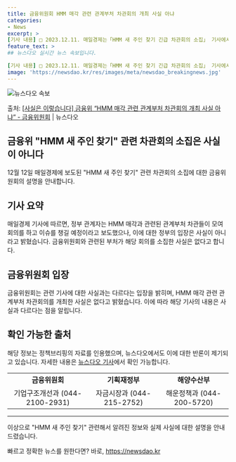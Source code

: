 ```yaml
---
title: 금융위원회 HMM 매각 관련 관계부처 차관회의 개최 사실 아냐
categories:
- News
excerpt: >
[기사 내용] □ 2023.12.11. 매일경제는「HMM 새 주인 찾기 긴급 차관회의 소집」 기사에서 ㅇ 정…
feature_text: >
## 뉴스다오 실시간 뉴스 속보입니다.

[기사 내용] □ 2023.12.11. 매일경제는「HMM 새 주인 찾기 긴급 차관회의 소집」 기사에서 ㅇ 정…
image: 'https://newsdao.kr/res/images/meta/newsdao_breakingnews.jpg'
---
```


![뉴스다오 속보](https://newsdao.kr/res/images/meta/newsdao_breakingnews.jpg)

<p>출처: <a href="https://newsdao.kr/2792" rel="dofollow">[사실은 이렇습니다] 금융위 “HMM 매각 관련 관계부처 차관회의 개최 사실 아냐” - 금융위원회</a> | 뉴스다오</p>

<h2>금융위 "HMM 새 주인 찾기" 관련 차관회의 소집은 사실이 아니다</h2>
<p data-ke-size="size16">12월 12일 매일경제에 보도된 "HMM 새 주인 찾기" 관련 차관회의 소집에 대한 금융위원회의 설명을 안내합니다.</p>
<h2 data-ke-size="size26">기사 요약</h2>
<p data-ke-size="size16">매일경제 기사에 따르면, 정부 관계자는 HMM 매각과 관련된 관계부처 차관들이 모여 회의를 하고 이슈를 챙길 예정이라고 보도했으나, 이에 대한 정부의 입장은 사실이 아니라고 밝혔습니다. 금융위원회와 관련된 부처가 해당 회의를 소집한 사실은 없다고 합니다.</p>
<h2 data-ke-size="size26">금융위원회 입장</h2>
<p data-ke-size="size16">금융위원회는 관련 기사에 대한 사실과는 다르다는 입장을 밝히며, HMM 매각 관련 관계부처 차관회의를 개최한 사실은 없다고 밝혔습니다. 이에 따라 해당 기사의 내용은 사실과 다르다는 점을 알립니다.</p>
<h2 data-ke-size="size26">확인 가능한 출처</h2>
<p data-ke-size="size16">해당 정보는 정책브리핑의 자료를 인용했으며, 뉴스다오에서도 이에 대한 반론이 제기되고 있습니다. 자세한 내용은 <a href="https://newsdao.kr/2792">뉴스다오 기사</a>에서 확인 가능합니다.</p>
<table>
  <tbody>
    <tr>
      <td style="text-align: center; height: 17px;"><b>금융위원회</b></td>
      <td style="text-align: center; height: 17px;"><b>기획재정부</b></td>
      <td style="text-align: center; height: 17px;"><b>해양수산부</b></td>
    </tr>
    <tr>
      <td style="text-align: center; height: 17px;">기업구조개선과 (044-2100-2931)</td>
      <td style="text-align: center; height: 17px;">자금시장과 (044-215-2752)</td>
      <td style="text-align: center; height: 17px;">해운정책과 (044-200-5720)</td>
    </tr>
  </tbody>
</table>
<hr>
<p data-ke-size="size16">이상으로 "HMM 새 주인 찾기" 관련해서 알려진 정보와 실제 사실에 대한 설명을 안내드렸습니다.</p> 

빠르고 정확한 뉴스를 원한다면? 바로, <a href="https://newsdao.kr" rel="dofollow">https://newsdao.kr</a>


    
